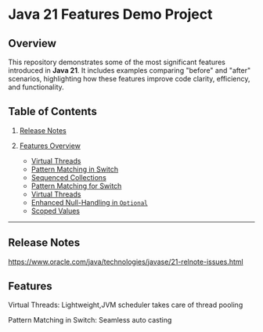 # Java 21 Features Demo Project

## Overview

This repository demonstrates some of the most significant features introduced in **Java 21**. It includes examples comparing "before" and "after" scenarios, highlighting how these features improve code clarity, efficiency, and functionality.

## Table of Contents
1. [Release Notes](#)

2. [Features Overview](#)
    - [Virtual Threads](#)
    - [Pattern Matching in Switch](#)
    - [Sequenced Collections](#)
    - [Pattern Matching for Switch](#)
    - [Virtual Threads](#)
    - [Enhanced Null-Handling in `Optional`](#)
    - [Scoped Values](#)


---


## Release Notes
https://www.oracle.com/java/technologies/javase/21-relnote-issues.html
## Features
Virtual Threads: Lightweight,JVM scheduler takes care of thread pooling

Pattern Matching in Switch: Seamless auto casting